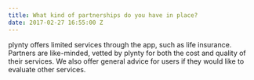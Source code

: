 ```yaml
---
title: What kind of partnerships do you have in place?
date: 2017-02-27 16:55:00 Z
---
```


plynty offers limited services through the app, such as life insurance. Partners are like-minded, vetted by plynty for both the cost and quality of their services. We also offer general advice for users if they would like to evaluate other services.
